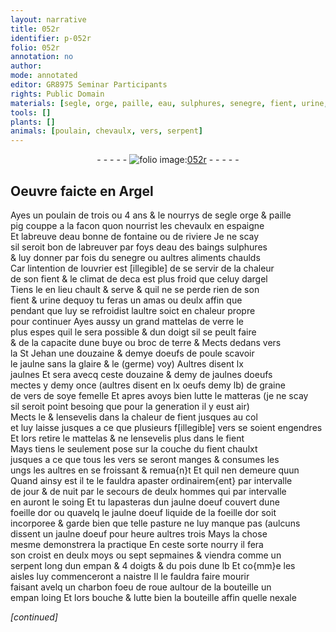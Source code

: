 ```yaml
---
layout: narrative
title: 052r
identifier: p-052r
folio: 052r
annotation: no
author:
mode: annotated
editor: GR8975 Seminar Participants
rights: Public Domain
materials: [segle, orge, paille, eau, sulphures, senegre, fient, urine, verre, terre, oeufs de poule, jaulne, glaire, (germe), jaulnes, jaulnes doeufs, oeufs, graine de vers de soye femelle, jaulne doeuf, or, charbon]
tools: []
plants: []
animals: [poulain, chevaulx, vers, serpent]
---
```


<div class="folio" align="center">- - - - - <a href="http://gallica.bnf.fr/ark:/12148/btv1b10500001g/f109.item" target="_blank"><img src="https://cu-mkp.github.io/2017-workshop-edition/assets/photo-icon.png" alt="folio image: " style="display:inline-block; margin-bottom:-3px;"/>052r</a> - - - - - </div>  
  

## Oeuvre faicte en <span class="pl">Argel</span>

 
Ayes un <span class="al">poulain</span> de trois ou 4 ans & le nourrys de <span class="m">segle</span> <span class="m">orge</span> & <span class="m">paille</span><br/> pig couppe a la facon quon nourrist les <span class="al">chevaulx</span> en <span class="pl">espaigne</span><br/> Et labreuve d<span class="m">eau</span> bonne de fontaine ou de riviere Je ne scay<br/> sil seroit bon de labreuver par foys d<span class="m">eau</span> des baings <span class="m">sulphures</span><br/> & luy donner par fois du <span class="m">senegre</span> ou aultres aliments chaulds<br/> Car lintention de l<span class="pro">ouvrier</span> est [illegible] de se servir de la chaleur<br/> de son <span class="m">fient</span> & le climat de deca est plus froid que celuy d<span class="pl">argel</span><br/> Tiens le en lieu chault & serve & quil ne se perde rien de son<br/> <span class="m">fient</span> & <span class="m">urine</span> dequoy tu feras un amas ou deulx affin que<br/> pendant que luy se refroidist laultre soict en chaleur propre<br/> pour continuer Ayes aussy un grand mattelas de <span class="m">verre</span> le<br/> plus espes quil le sera possible & dun doigt sil se peult faire<br/> & de la capacite dune buye ou broc de <span class="m">terre</span> & Mects dedans vers<br/> la St Jehan une douzaine & demye d<span class="m">oeufs de poule</span> scavoir<br/> le <span class="m">jaulne</span> sans la <span class="m">glaire</span> & le <span class="m">(germe)</span> voy) Aultres disent lx<br/> <span class="m">jaulnes</span> Et sera avecq ceste douzaine & demy de <span class="m">jaulnes doeufs</span><br/> mectes y demy once (aultres disent en lx <span class="m">oeufs</span> demy lb) de <span class="m">graine<br/> de vers de soye femelle</span> Et apres avoys bien lutte le matteras (je ne scay<br/> sil seroit point besoing que pour la generation il y eust air)<br/> Mects le & lensevelis dans la chaleur de <span class="m">fient</span> jusques au col<br/> et luy laisse jusques a ce que plusieurs f[illegible] <span class="al">vers</span> se soient engendres<br/> Et lors retire le mattelas & ne lensevelis plus dans le <span class="m">fient</span><br/> Mays tiens le seulement pose sur la couche du <span class="m">fient</span> chaulxt<br/> jusques a ce que tous les <span class="al">vers</span> se seront manges & consumes les<br/> ungs les aultres en se froissant & remua{n}t Et quil nen demeure quun<br/> Quand ainsy est il te le fauldra apaster ordinairem{ent} par intervalle<br/> de jour & de nuit par le secours de deulx hommes qui par intervalle<br/> en auront le soing Et tu lapasteras dun <span class="m">jaulne doeuf</span> couvert dune<br/> foeille d<span class="m">or</span> ou quavelq le <span class="m">jaulne doeuf</span> liquide de la foeille d<span class="m">or</span> soit<br/> incorporee & garde bien que telle pasture ne luy manque pas (aulcuns<br/> dissent un <span class="m">jaulne doeuf</span> pour heure aultres trois Mays la chose<br/> mesme demonstrera la practique En ceste sorte nourry il fera<br/> son croist en deulx moys ou sept sepmaines & viendra comme un<br/> <span class="al">serpent</span> long dun empan & 4 doigts & du pois dune lb Et co{mm}e les<br/> aisles luy commenceront a naistre Il le fauldra faire mourir<br/> faisant avelq un <span class="m">charbon</span> foeu de roue aultour de la bouteille un<br/> empan loing Et lors bouche & lutte bien la bouteille affin quelle nexale<br/> 
 
*[continued]*
 
